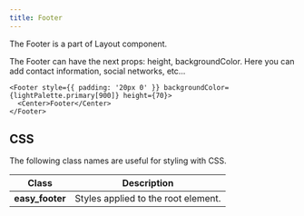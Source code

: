 ```yaml
---
title: Footer
---
```


The Footer is a part of Layout component.

The Footer can have the next props: height, backgroundColor. Here you can add contact information, social networks, etc...

```tsx
<Footer style={{ padding: '20px 0' }} backgroundColor={lightPalette.primary[900]} height={70}>
  <Center>Footer</Center>
</Footer>
```

## CSS

The following class names are useful for styling with CSS.

| Class           | Description                         |
| --------------- | ----------------------------------- |
| **easy_footer** | Styles applied to the root element. |
